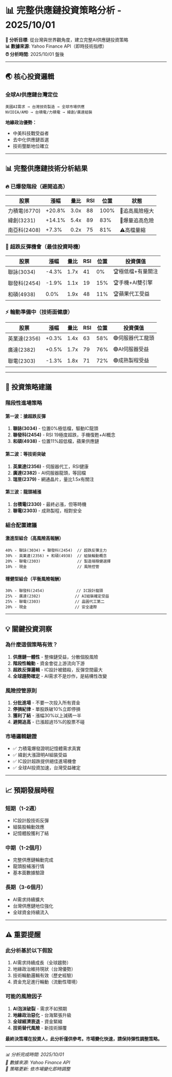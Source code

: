 # 📊 完整供應鏈投資策略分析 - 2025/10/01

**🎯 分析目標**: 從台灣與世界觀角度，建立完整AI供應鏈投資策略  
**📊 數據來源**: Yahoo Finance API（即時技術指標）  
**⏰ 分析時間**: 2025/10/01 盤後

---

## 🌏 **核心投資邏輯**

### **全球AI供應鏈台灣定位**
```
美國AI需求 → 台灣技術製造 → 全球市場供應
NVIDIA/AMD → 台積電/力積電 → 緯創/廣達組裝
```

**地緣政治優勢：**
- 中美科技戰受益者
- 去中化供應鏈首選
- 技術壟斷地位確立

---

## 📊 **完整供應鏈技術分析結果**

### **🔥 已爆發階段（避開追高）**
| 股票 | 漲幅 | 量比 | RSI | 位置 | 狀態 |
|------|------|------|-----|------|------|
| 力積電(6770) | +20.8% | 3.0x | 88 | 100% | 🚨追高風險極大 |
| 緯創(3231) | +14.1% | 5.4x | 89 | 83% | 🚨爆量追高危險 |
| 南亞科(2408) | +7.3% | 0.2x | 75 | 81% | ⚠️高檔量縮 |

### **💎 超跌反彈機會（最佳投資時機）**
| 股票 | 漲幅 | 量比 | RSI | 位置 | 投資價值 |
|------|------|------|-----|------|----------|
| 聯詠(3034) | -4.3% | 1.7x | 41 | 0% | 🏆極低檔+有量關注 |
| 聯發科(2454) | -1.9% | 1.1x | 19 | 15% | 🏆手機+AI雙引擎 |
| 和碩(4938) | 0.0% | 1.9x | 48 | 11% | 🏆蘋果代工受益 |

### **⚡ 輪動準備中（技術面健康）**
| 股票 | 漲幅 | 量比 | RSI | 位置 | 投資價值 |
|------|------|------|-----|------|----------|
| 英業達(2356) | +0.3% | 1.4x | 63 | 58% | 🟢伺服器代工龍頭 |
| 廣達(2382) | +0.5% | 1.7x | 79 | 76% | 🟢AI伺服器受益 |
| 聯電(2303) | -1.3% | 1.8x | 71 | 72% | 🟢成熟製程受益 |

---

## 🎯 **投資策略建議**

### **階段性進場策略**
#### **第一波：搶超跌反彈**
1. **聯詠(3034)** - 位置0%極低檔，驅動IC龍頭
2. **聯發科(2454)** - RSI 19極度超跌，手機復甦+AI概念
3. **和碩(4938)** - 位置11%超低檔，蘋果供應鏈

#### **第二波：等技術突破**
1. **英業達(2356)** - 伺服器代工，RSI健康
2. **廣達(2382)** - AI伺服器龍頭，等回檔
3. **瑞昱(2379)** - 網通晶片，量比1.5x有關注

#### **第三波：龍頭補漲**
1. **台積電(2330)** - 最終必漲，但等時機
2. **聯電(2303)** - 成熟製程，相對安全

### **組合配置建議**

#### **激進型組合（高風險高報酬）**
```
40% - 聯詠(3034) + 聯發科(2454)  // 超跌反彈主力
30% - 英業達(2356) + 和碩(4938)  // 組裝輪動概念
20% - 聯電(2303)                // 製造端穩健選擇
10% - 現金                      // 風險控管
```

#### **穩健型組合（平衡風險報酬）**
```
30% - 聯發科(2454)              // IC設計龍頭
25% - 廣達(2382)               // AI組裝確定受益
25% - 聯電(2303)               // 晶圓代工第二
20% - 現金                     // 安全邊際
```

---

## 💡 **關鍵投資洞察**

### **為什麼這個策略有效？**
1. **供應鏈一體性** - 整條鏈受益，分散個股風險
2. **階段性輪動** - 資金會從上游流向下游
3. **超跌反彈邏輯** - IC設計被錯殺，反彈空間最大
4. **全球趨勢確定** - AI需求不是炒作，是結構性改變

### **風險控管原則**
1. **分批進場** - 不要一次投入所有資金
2. **停損紀律** - 單股跌破10%立即停損
3. **獲利了結** - 漲幅30%以上減碼一半
4. **避開追高** - 已漲超過15%的股票不碰

### **市場邏輯驗證**
- ✅ 力積電爆發證明記憶體需求真實
- ✅ 緯創大漲證明AI組裝受益
- ✅ IC設計超跌提供絕佳進場機會
- ✅ 全球AI投資加速，台灣受益確定

---

## 📈 **預期發展時程**

### **短期（1-2週）**
- IC設計股技術反彈
- 組裝股輪動效應
- 記憶體股獲利了結

### **中期（1-2個月）**
- 完整供應鏈輪動完成
- 龍頭股補漲行情
- 基本面數據驗證

### **長期（3-6個月）**
- AI需求持續擴大
- 台灣供應鏈地位強化
- 全球資金持續流入

---

## ⚠️ **重要提醒**

### **此分析基於以下假設**
1. AI需求持續成長（全球趨勢）
2. 地緣政治維持現狀（台灣優勢）
3. 技術輪動邏輯有效（歷史經驗）
4. 資金充足進行輪動（流動性環境）

### **可能的風險因子**
1. **AI泡沫破裂** - 需求不如預期
2. **地緣政治惡化** - 台海緊張升級
3. **全球經濟衰退** - 資金緊縮
4. **技術替代風險** - 新技術顛覆

**最終決策權在投資人，此分析僅供參考。市場變化快速，請保持彈性調整策略。**

---

*📊 分析完成時間: 2025/10/01*  
*🔄 數據來源: Yahoo Finance API*  
*🎯 策略更新: 依市場變化即時調整*